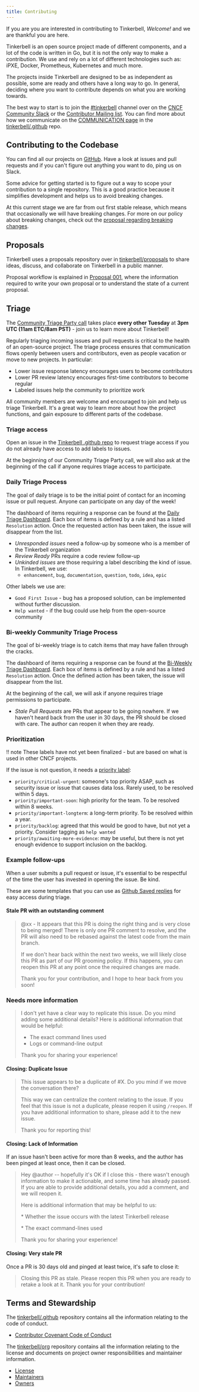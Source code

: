 ```yaml
---
title: Contributing
---
```


If you are you are interested in contributing to Tinkerbell, _Welcome!_ and we are thankful you are here.

Tinkerbell is an open source project made of different components, and a lot of the code is written in Go, but it is not the only way to make a contribution.
We use and rely on a lot of different technologies such as: iPXE, Docker, Prometheus, Kubernetes and much more.

The projects inside Tinkerbell are designed to be as independent as possible, some are ready and others have a long way to go.
In general, deciding where you want to contribute depends on what you are working towards.

The best way to start is to join the [#tinkerbell] channel over on the [CNCF Community Slack] or the [Contributor Mailing list].
You can find more about how we communicate on the [COMMUNICATION page] in the [tinkerbell/.github] repo.

## Contributing to the Codebase

You can find all our projects on [GitHub].
Have a look at issues and pull requests and if you can't figure out anything you want to do, ping us on Slack.

Some advice for getting started is to figure out a way to scope your contribution to a single repository.
This is a good practice because it simplifies development and helps us to avoid breaking changes.

At this current stage we are far from out first stable release, which means that occasionally we will have breaking changes.
For more on our policy about breaking changes, check out the [proposal regarding breaking changes].

## Proposals

Tinkerbell uses a proposals repository over in [tinkerbell/proposals] to share ideas, discuss, and collaborate on Tinkerbell in a public manner.

Proposal workflow is explained in [Proposal 001], where the information required to write your own proposal or to understand the state of a current proposal.

## Triage

The [Community Triage Party call] takes place **every other Tuesday** at **3pm UTC (11am ETC/8am PST)** - join us to learn more about Tinkerbell!

Regularly triaging incoming issues and pull requests is critical to the health of an open-source project.
The triage process ensures that communication flows openly between users and contributors, even as people vacation or move to new projects.
In particular:

- Lower issue response latency encourages users to become contributors
- Lower PR review latency encourages first-time contributors to become regular
- Labeled issues help the community to prioritize work

All community members are welcome and encouraged to join and help us triage Tinkerbell.
It's a great way to learn more about how the project functions, and gain exposure to different parts of the codebase.

### Triage access

Open an issue in the [Tinkerbell .github repo] to request triage access if you do not already have access to add labels to issues.

At the beginning of our Community Triage Party call, we will also ask at the beginning of the call if anyone requires triage access to participate.

### Daily Triage Process

The goal of daily triage is to be the initial point of contact for an incoming issue or pull request.
Anyone can participate on any day of the week!

The dashboard of items requiring a response can be found at the [Daily Triage Dashboard].
Each box of items is defined by a rule and has a listed `Resolution` action.
Once the requested action has been taken, the issue will disappear from the list.

- _Unresponded issues_ need a follow-up by someone who is a member of the Tinkerbell organization
- _Review Ready_ PRs require a code review follow-up
- _Unkinded issues_ are those requiring a label describing the kind of issue.
  In Tinkerbell, we use:
  - `enhancement`, `bug`, `documentation`, `question`, `todo`, `idea`, `epic`

Other labels we use are:

- `Good First Issue` - bug has a proposed solution, can be implemented without further discussion.
- `Help wanted` - if the bug could use help from the open-source community

### Bi-weekly Community Triage Process

The goal of bi-weekly triage is to catch items that may have fallen through the cracks.

The dashboard of items requiring a response can be found at the [Bi-Weekly Triage Dashboard].
Each box of items is defined by a rule and has a listed `Resolution` action.
Once the defined action has been taken, the issue will disappear from the list.

At the beginning of the call, we will ask if anyone requires triage permissions to participate.

- _Stale Pull Requests_ are PRs that appear to be going nowhere.
  If we haven't heard back from the user in 30 days, the PR should be closed with care.
  The author can reopen it when they are ready.

### Prioritization

!! note
These labels have not yet been finalized - but are based on what is used in other CNCF projects.

If the issue is not question, it needs a [priority label]:

- `priority/critical-urgent`: someone's top priority ASAP, such as security issue or issue that causes data loss.
  Rarely used, to be resolved within 5 days.
- `priority/important-soon`: high priority for the team.
  To be resolved within 8 weeks.
- `priority/important-longterm`: a long-term priority.
  To be resolved within a year.
- `priority/backlog`: agreed that this would be good to have, but not yet a priority.
  Consider tagging as `help wanted`
- `priority/awaiting-more-evidence`: may be useful, but there is not yet enough evidence to support inclusion on the backlog.

### Example follow-ups

When a user submits a pull request or issue, it's essential to be respectful of the time the user has invested in opening the issue.
Be kind.

These are some templates that you can use as [Github Saved replies] for easy access during triage.

#### Stale PR with an outstanding comment

> @xx - It appears that this PR is doing the right thing and is very close to being merged! There is only one PR comment to resolve, and the PR will also need to be rebased against the latest code from the main branch.
>
> If we don't hear back within the next two weeks, we will likely close this PR as part of our PR grooming policy. If this happens, you can reopen this PR at any point once the required changes are made.
>
> Thank you for your contribution, and I hope to hear back from you soon!

### Needs more information

> I don't yet have a clear way to replicate this issue. Do you mind adding some additional details? Here is additional information that would be helpful:
>
> - The exact command lines used
> - Logs or command-line output
>
> Thank you for sharing your experience!

#### Closing: Duplicate Issue

> This issue appears to be a duplicate of #X. Do you mind if we move the conversation there?
>
> This way we can centralize the content relating to the issue. If you feel that this issue is not a duplicate, please reopen it using `/reopen`. If you have additional information to share, please add it to the new issue.
>
> Thank you for reporting this!

#### Closing: Lack of Information

If an issue hasn't been active for more than 8 weeks, and the author has been pinged at least once, then it can be closed.

> Hey @author -- hopefully it's OK if I close this - there wasn't enough information to make it actionable, and some time has already passed. If you are able to provide additional details, you add a comment, and we will reopen it.
>
> Here is additional information that may be helpful to us:
>
> \* Whether the issue occurs with the latest Tinkerbell release
>
> \* The exact command-lines used
>
> Thank you for sharing your experience!

#### Closing: Very stale PR

Once a PR is 30 days old and pinged at least twice, it's safe to close it:

> Closing this PR as stale. Please reopen this PR when you are ready to retake a look at it. Thank you for your contribution!

[bi-weekly triage dashboard]: https://triage.meyu.us/s/weekly
[community triage party call]: https://equinix.zoom.us/j/96016156757?pwd=nzzkczzmbfdvsm9ubhnzahryngdvdz09
[daily triage dashboard]: https://triage.meyu.us/s/daily
[github saved replies]: https://docs.github.com/en/get-started/writing-on-github/working-with-saved-replies/using-saved-replies
[priority label]: https://github.com/kubernetes/community/blob/master/contributors/guide/issue-triage.md#define-priority
[tinkerbell .github repo]: https://github.com/tinkerbell/.github/issues


## Terms and Stewardship

The [tinkerbell/.github] repository contains all the information relating to the code of conduct.

- [Contributor Covenant Code of Conduct]

The [tinkerbell/org] repository contains all the information relating to the license and documents on project owner responsibilities and maintainer information.

- [License]
- [Maintainers]
- [Owners]

[cncf community slack]: https://slack.cncf.io/
[communication page]: https://github.com/tinkerbell/org/blob/main/COMMUNICATION.md
[contributor covenant code of conduct]: https://github.com/tinkerbell/.github/blob/main/CODE_OF_CONDUCT.md
[contributor mailing list]: https://github.com/tinkerbell/org/blob/main/COMMUNICATION.md#contributors-mailing-list
[github]: https://github.com/tinkerbell
[license]: https://github.com/tinkerbell/org/blob/main/LICENSE
[maintainers]: https://github.com/tinkerbell/org/blob/main/MAINTAINERS.md
[owners]: https://github.com/tinkerbell/org/blob/main/OWNERS.md
[proposal 001]: https://github.com/tinkerbell/proposals/tree/main/proposals/0001
[proposal regarding breaking changes]: https://github.com/tinkerbell/proposals/blob/main/proposals/0011/README.md
[tinkerbell/.github]: https://github.com/tinkerbell/.github
[#tinkerbell]: https://app.slack.com/client/T08PSQ7BQ/C01SRB41GMT
[tinkerbell/org]: https://github.com/tinkerbell/org
[tinkerbell/proposals]: https://github.com/tinkerbell/proposals
